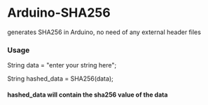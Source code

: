 # Arduino-SHA256
generates SHA256 in Arduino, no need of any external header files

### Usage

String data = "enter your string here";

String hashed_data = SHA256(data);

#### hashed_data will contain the sha256 value of the data
